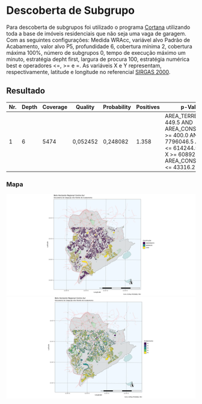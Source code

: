 # Descoberta de Subgrupo

Para descoberta de subgrupos foi utilizado o programa [Cortana](https://datamining.liacs.nl/cortana.html) utilizando toda a base de imóveis residenciais que não seja uma vaga de garagem. Com as seguintes configurações:
Medida WRAcc, variável alvo Padrão de Acabamento, valor alvo P5, profundidade 6, cobertura mínima 2, cobertura máxima 100%, número de subgrupos 0, tempo de execução máximo um minuto, estratégia depht first, largura de procura 100, estratégia numérica best e operadores <=, >= e =.
As variáveis X e Y representam, respectivamente, latitude e longitude no referencial [SIRGAS 2000](https://www.ibge.gov.br/geociencias/informacoes-sobre-posicionamento-geodesico/sirgas.html).

## Resultado
Nr.|Depth|Coverage|Quality|Probability|Positives|p-Value|Conditions
--|--|--|--|--|--|--|--
1|6|5474|0,052452|0,248082|1.358| AREA_TERRENO >= 449.5 AND AREA_CONSTRUCAO >= 400.0 AND Y <= 7796046.5 AND X <= 614244.56 AND X >= 608928.3 AND AREA_CONSTRUCAO <= 43316.2

### Mapa
![alt Perfil por Regionais](https://raw.githubusercontent.com/guinamen/aprendizado/main/Imagens/cortana.png)
![alt Perfil por Regionais](https://raw.githubusercontent.com/guinamen/aprendizado/main/Imagens/cortana2.png)

